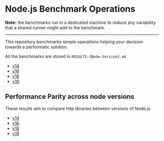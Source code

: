 # Node.js Benchmark Operations

**Note:** the benchmarks run in a dedicated machine to reduce any variability that a shared runner might add to the benchmark.

---

This repository benchmarks simple operations helping your decision towards a performatic solution.

All the benchmarks are stored in `RESULTS-{Node-Version}.md`

- [v14](./RESULTS-v14.md)
- [v16](./RESULTS-v16.md)
- [v18](./RESULTS-v18.md)
- [v19](./RESULTS-v19.md)

## Performance Parity across node versions

These results aim to compare http libraries between versions of Node.js

- [v14](./RESULTS-HTTP-v14.md)
- [v16](./RESULTS-HTTP-v16.md)
- [v18](./RESULTS-HTTP-v18.md)
- [v19](./RESULTS-HTTP-v19.md)
